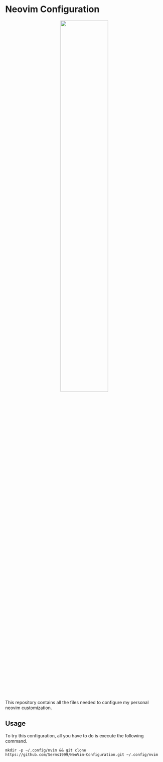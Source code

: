 # Neovim Configuration

<p align="center">
  <img src="https://upload.wikimedia.org/wikipedia/commons/4/4f/Neovim-logo.svg", style="width:55%">
</p>

This repository contains all the files needed to configure my personal neovim customization.

## Usage

To try this configuration, all you have to do is execute the following command.

```
mkdir -p ~/.config/nvim && git clone https://github.com/Serms1999/NeoVim-Configuration.git ~/.config/nvim
```
